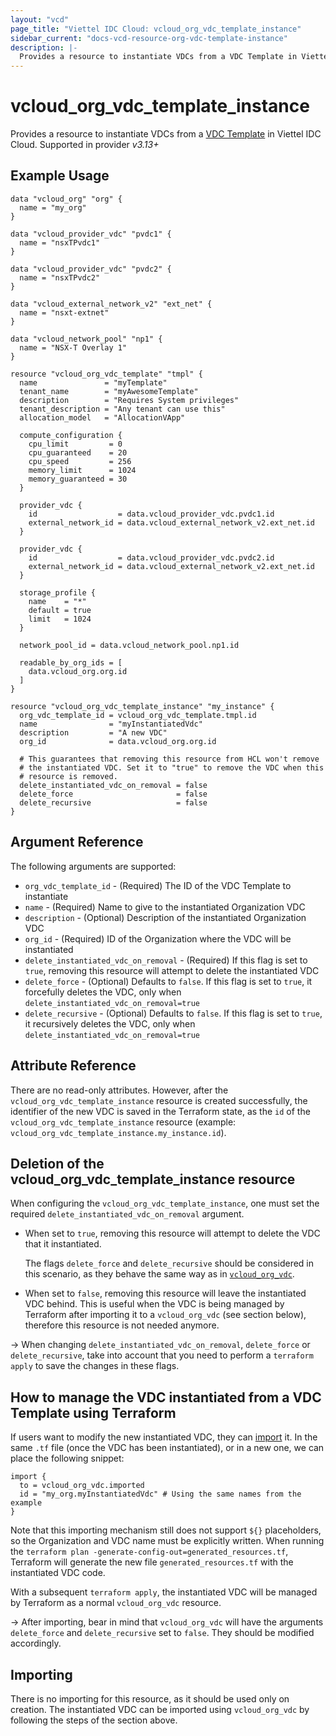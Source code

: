```yaml
---
layout: "vcd"
page_title: "Viettel IDC Cloud: vcloud_org_vdc_template_instance"
sidebar_current: "docs-vcd-resource-org-vdc-template-instance"
description: |-
  Provides a resource to instantiate VDCs from a VDC Template in Viettel IDC Cloud.
---
```


# vcloud\_org\_vdc\_template\_instance

Provides a resource to instantiate VDCs from a [VDC Template](/providers/terraform-viettelidc/vcloud/latest/docs/resources/org_vdc_template) in Viettel IDC Cloud.
Supported in provider *v3.13+*

## Example Usage

```hcl
data "vcloud_org" "org" {
  name = "my_org"
}

data "vcloud_provider_vdc" "pvdc1" {
  name = "nsxTPvdc1"
}

data "vcloud_provider_vdc" "pvdc2" {
  name = "nsxTPvdc2"
}

data "vcloud_external_network_v2" "ext_net" {
  name = "nsxt-extnet"
}

data "vcloud_network_pool" "np1" {
  name = "NSX-T Overlay 1"
}

resource "vcloud_org_vdc_template" "tmpl" {
  name               = "myTemplate"
  tenant_name        = "myAwesomeTemplate"
  description        = "Requires System privileges"
  tenant_description = "Any tenant can use this"
  allocation_model   = "AllocationVApp"

  compute_configuration {
    cpu_limit         = 0
    cpu_guaranteed    = 20
    cpu_speed         = 256
    memory_limit      = 1024
    memory_guaranteed = 30
  }

  provider_vdc {
    id                  = data.vcloud_provider_vdc.pvdc1.id
    external_network_id = data.vcloud_external_network_v2.ext_net.id
  }

  provider_vdc {
    id                  = data.vcloud_provider_vdc.pvdc2.id
    external_network_id = data.vcloud_external_network_v2.ext_net.id
  }

  storage_profile {
    name    = "*"
    default = true
    limit   = 1024
  }

  network_pool_id = data.vcloud_network_pool.np1.id

  readable_by_org_ids = [
    data.vcloud_org.org.id
  ]
}

resource "vcloud_org_vdc_template_instance" "my_instance" {
  org_vdc_template_id = vcloud_org_vdc_template.tmpl.id
  name                = "myInstantiatedVdc"
  description         = "A new VDC"
  org_id              = data.vcloud_org.org.id

  # This guarantees that removing this resource from HCL won't remove
  # the instantiated VDC. Set it to "true" to remove the VDC when this
  # resource is removed.
  delete_instantiated_vdc_on_removal = false
  delete_force                       = false
  delete_recursive                   = false
}
```

## Argument Reference

The following arguments are supported:

* `org_vdc_template_id` - (Required) The ID of the VDC Template to instantiate
* `name` - (Required) Name to give to the instantiated Organization VDC
* `description` - (Optional) Description of the instantiated Organization VDC
* `org_id` - (Required) ID of the Organization where the VDC will be instantiated
* `delete_instantiated_vdc_on_removal` - (Required) If this flag is set to `true`, removing this resource will attempt to delete the instantiated VDC
* `delete_force` - (Optional) Defaults to `false`. If this flag is set to `true`, it forcefully deletes the VDC, only when `delete_instantiated_vdc_on_removal=true`
* `delete_recursive` - (Optional) Defaults to `false`. If this flag is set to `true`, it recursively deletes the VDC, only when `delete_instantiated_vdc_on_removal=true`

## Attribute Reference

There are no read-only attributes. However, after the `vcloud_org_vdc_template_instance` resource is created successfully,
the identifier of the new VDC is saved in the Terraform state, as the `id` of the `vcloud_org_vdc_template_instance` resource
(example: `vcloud_org_vdc_template_instance.my_instance.id`).

## Deletion of the vcloud\_org\_vdc\_template\_instance resource

When configuring the `vcloud_org_vdc_template_instance`, one must set the required `delete_instantiated_vdc_on_removal` argument.

* When set to `true`, removing this resource will attempt to delete the VDC that it instantiated.

  The flags `delete_force` and `delete_recursive` should be considered in this scenario, as they behave the same way as in [`vcloud_org_vdc`](/providers/terraform-viettelidc/vcloud/latest/docs/resources/org_vdc).

* When set to `false`, removing this resource will leave the instantiated VDC behind. This is useful when the VDC is being managed
by Terraform after importing it to a `vcloud_org_vdc` (see section below), therefore this resource is not needed anymore.

-> When changing `delete_instantiated_vdc_on_removal`, `delete_force` or `delete_recursive`, take into account that you need to perform a `terraform apply` to
save the changes in these flags.

## How to manage the VDC instantiated from a VDC Template using Terraform

If users want to modify the new instantiated VDC, they can [import](/providers/terraform-viettelidc/vcloud/latest/docs/guides/importing_resources#semi-automated-import-terraform-v15) it.
In the same `.tf` file (once the VDC has been instantiated), or in a new one, we can place the following snippet: 

```hcl
import {
  to = vcloud_org_vdc.imported
  id = "my_org.myInstantiatedVdc" # Using the same names from the example
}
```

Note that this importing mechanism still does not support `${}` placeholders, so the Organization and VDC name must be explicitly
written. When running the `terraform plan -generate-config-out=generated_resources.tf`, Terraform will generate the new file
`generated_resources.tf` with the instantiated VDC code.

With a subsequent `terraform apply`, the instantiated VDC will be managed by Terraform as a normal `vcloud_org_vdc` resource.

-> After importing, bear in mind that `vcloud_org_vdc` will have the arguments `delete_force` and `delete_recursive` set to `false`.
They should be modified accordingly.

## Importing

There is no importing for this resource, as it should be used only on creation.
The instantiated VDC can be imported using `vcloud_org_vdc` by following the steps of the section above.
